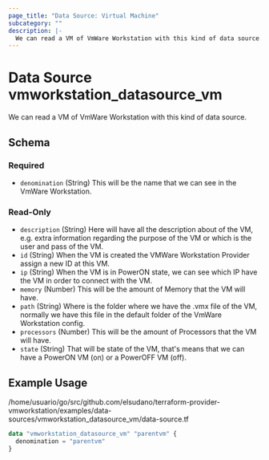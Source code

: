 ```yaml
---
page_title: "Data Source: Virtual Machine"
subcategory: ""
description: |-
  We can read a VM of VmWare Workstation with this kind of data source.
---
```


# Data Source vmworkstation_datasource_vm

We can read a VM of VmWare Workstation with this kind of data source.

<!-- schema generated by tfplugindocs -->
## Schema

### Required

- `denomination` (String) This will be the name that we can see in the VmWare Workstation.

### Read-Only

- `description` (String) Here will have all the description about of the VM, e.g. extra information regarding the purpose of the VM or which is the user and pass of the VM.
- `id` (String) When the VM is created the VMWare Workstation Provider assign a new ID at this VM.
- `ip` (String) When the VM is in PowerON state, we can see which IP have the VM in order to connect with the VM.
- `memory` (Number) This will be the amount of Memory that the VM will have.
- `path` (String) Where is the folder where we have the .vmx file of the VM, normally we have this file in the default folder of the VmWare Workstation config.
- `processors` (Number) This will be the amount of Processors that the VM will have.
- `state` (String) That will be state of the VM, that's means that we can have a PowerON VM (on) or a PowerOFF VM (off).

## Example Usage

/home/usuario/go/src/github.com/elsudano/terraform-provider-vmworkstation/examples/data-sources/vmworkstation_datasource_vm/data-source.tf

```terraform
data "vmworkstation_datasource_vm" "parentvm" {
  denomination = "parentvm"
}
```
